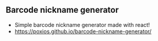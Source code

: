## Barcode nickname generator
* Simple barcode nickname generator made with react!
* https://poxios.github.io/barcode-nickname-generator/